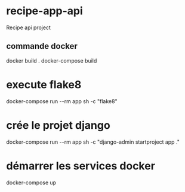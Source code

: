# recipe-app-api
Recipe api project

## commande docker
docker build .
docker-compose build

# execute flake8
docker-compose run --rm app sh -c "flake8"
# crée le projet django
docker-compose run --rm app sh -c "django-admin startproject app ."

# démarrer les services docker
docker-compose up
